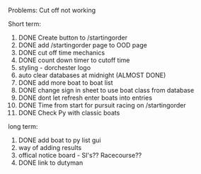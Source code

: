 Problems:
Cut off not working


Short term:
1. DONE Create button to /startingorder
2. DONE add /startingorder page to OOD page
3. DONE cut off time mechanics
4. DONE count down timer to cutoff time
5. styling - dorchester logo
6. auto clear databases at midnight (ALMOST DONE)
7. DONE add more boat to boat list
8. DONE change sign in sheet to use boat class from database
9. DONE dont let refresh enter boats into entries
10. DONE Time from start for pursuit racing on /startingorder 
11. DONE Check Py with classic boats

long term:
1. DONE add boat to py list gui
2. way of adding results
3. offical notice board - SI's?? Racecourse??
4. DONE link to dutyman
